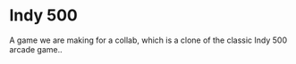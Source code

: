 # Indy 500
A game we are making for a collab, which is a clone of the classic Indy 500 arcade game..

